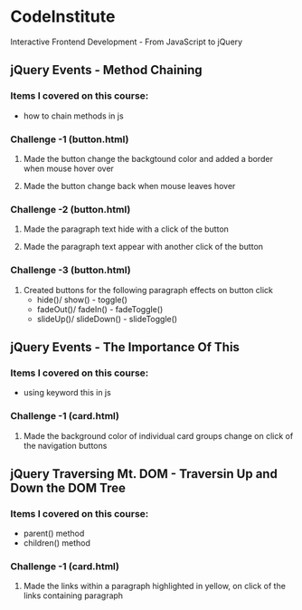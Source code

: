 # CodeInstitute

Interactive Frontend Development - From JavaScript to jQuery

## jQuery Events - Method Chaining

### Items I covered on this course:

-   how to chain methods in js

### Challenge -1 (button.html)

1.  Made the button change the backgtound color and added a border when mouse hover over

2. Made the button change back when mouse leaves hover

### Challenge -2 (button.html)

1.  Made the paragraph text hide with a click of the button

2.  Made the paragraph text appear with another click of the button

### Challenge -3 (button.html)

1.  Created buttons for the following paragraph effects on button click
    -   hide()/ show() -    toggle()
    -   fadeOut()/ fadeIn() -   fadeToggle()
    -   slideUp()/ slideDown() -    slideToggle()

## jQuery Events - The Importance Of This

### Items I covered on this course:

-   using keyword this in js

### Challenge -1 (card.html)

1.  Made the background color of individual card groups change on click of the navigation buttons

## jQuery Traversing Mt. DOM - Traversin Up and Down the DOM Tree

### Items I covered on this course:

-   parent() method
-   children() method

### Challenge -1 (card.html)

1.  Made the links within a paragraph highlighted in yellow, on click of the links containing paragraph








